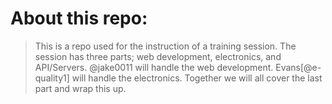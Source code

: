 # About this repo:
> This is a repo used for the instruction of a training session.
> The session has three parts; web development, electronics, and API/Servers.
> @jake0011 will handle the web development.
> Evans[@e-quality1] will handle the electronics.
> Together we will all cover the last part and wrap this up.
